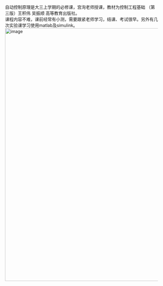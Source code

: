 自动控制原理是大三上学期的必修课，宫洵老师授课，教材为控制工程基础 （第三版）王积伟 吴振顺 高等教育出版社。  
课程内容不难，课前经常有小测，需要跟紧老师学习，结课、考试很早。另外有几次实验课学习使用matlab及simulink。  
<img width="2430" height="833" alt="image" src="https://github.com/user-attachments/assets/1ffb22ae-ca34-41bd-a9fe-fba0758e5170" />

